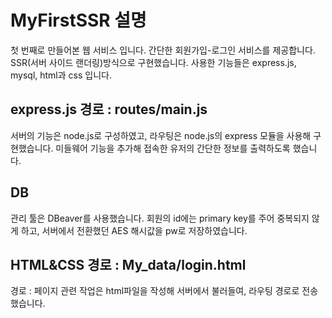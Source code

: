 # MyFirstSSR 설명

첫 번째로 만들어본 웹 서비스 입니다. 간단한 회원가입-로그인 서비스를 제공합니다. SSR(서버 사이드 랜더링)방식으로 구현했습니다.
사용한 기능들은 express.js, mysql, html과 css 입니다.


## express.js   경로 : routes/main.js

서버의 기능은 node.js로 구성하였고, 라우팅은 node.js의 express 모듈을 사용해 구현했습니다. 
미들웨어 기능을 추가해 접속한 유저의 간단한 정보를 출력하도록 했습니다.

## DB
관리 툴은 DBeaver를 사용했습니다. 회원의 id에는 primary key를 주어 중복되지 않게 하고, 서버에서 전환했던 AES 해시값을 pw로 저장하였습니다.

## HTML&CSS    경로 : My_data/login.html
경로 : 
페이지 관련 작업은 html파일을 작성해 서버에서 불러들여, 라우팅 경로로 전송했습니다. 






 

 
